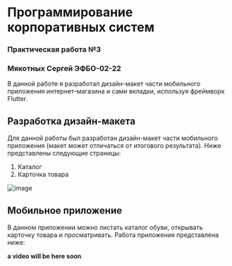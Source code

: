 # Программирование корпоративных систем
### Практическая работа №3
### Мякотных Сергей ЭФБО-02-22

В данной работе я разработал дизайн-макет части мобильного приложения интернет-магазина и сами вкладки, используя фреймворк Flutter.

## Разработка дизайн-макета
Для данной работы был разработан дизайн-макет части мобильного приложения (макет может отличаться от итогового результата). Ниже представлены следующие страницы:
1. Каталог
2. Карточка товара

![image](https://github.com/user-attachments/assets/79d02f90-0a93-495d-bd6c-0af69af18297)

## Мобильное приложение

В данном приложении можно листать каталог обуви, открывать карточку товара и просматривать.
Работа приложения представлена ниже:

**a video will be here soon**

